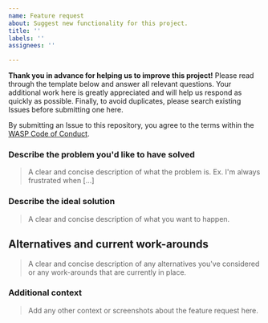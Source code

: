 ```yaml
---
name: Feature request
about: Suggest new functionality for this project.
title: ''
labels: ''
assignees: ''

---
```

**Thank you in advance for helping us to improve this project!** Please read through the template below and answer all relevant questions. Your additional work here is greatly appreciated and will help us respond as quickly as possible. Finally, to avoid duplicates, please search existing Issues before submitting one here.

By submitting an Issue to this repository, you agree to the terms within the [WASP Code of Conduct](https://github.com/KaspervanM/WASP/blob/master/CODE_OF_CONDUCT.md).

### Describe the problem you'd like to have solved

> A clear and concise description of what the problem is. Ex. I'm always frustrated when [...]

### Describe the ideal solution

> A clear and concise description of what you want to happen.

## Alternatives and current work-arounds

> A clear and concise description of any alternatives you've considered or any work-arounds that are currently in place.

### Additional context

> Add any other context or screenshots about the feature request here.
